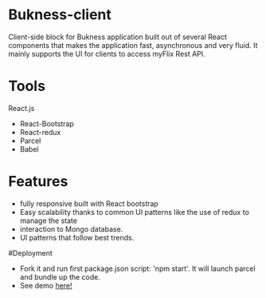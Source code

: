 # Bukness-client
 Client-side block for Bukness application built out of several React components that makes the application fast, asynchronous and very fluid. It mainly supports the UI for clients to access myFlix Rest API. 

# Tools
React.js 
 - React-Bootstrap
 - React-redux
 - Parcel
 - Babel

# Features 
 - fully responsive built with React bootstrap
 - Easy scalability thanks to common UI patterns like the use of redux to manage the state
 - interaction to Mongo database.
 - UI patterns that follow best trends.

#Deployment

 - Fork it and run first package.json script: 'npm start'. It will launch parcel and bundle up the code.
 - See demo <a href="https://iamnachoj.github.io/myFlix-client/">here!</a>
